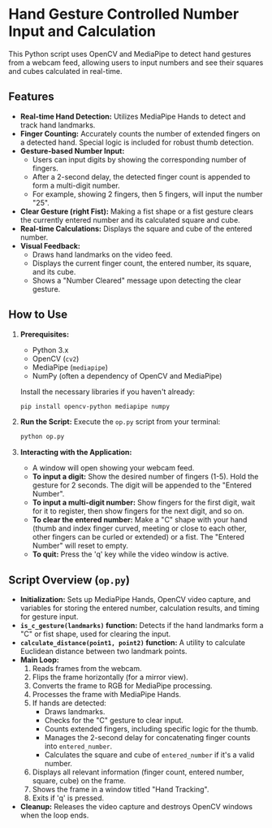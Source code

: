 # Hand Gesture Controlled Number Input and Calculation

This Python script uses OpenCV and MediaPipe to detect hand gestures from a webcam feed, allowing users to input numbers and see their squares and cubes calculated in real-time.

## Features

- **Real-time Hand Detection:** Utilizes MediaPipe Hands to detect and track hand landmarks.
- **Finger Counting:** Accurately counts the number of extended fingers on a detected hand. Special logic is included for robust thumb detection.
- **Gesture-based Number Input:**
    - Users can input digits by showing the corresponding number of fingers.
    - After a 2-second delay, the detected finger count is appended to form a multi-digit number.
    - For example, showing 2 fingers, then 5 fingers, will input the number "25".
- **Clear Gesture (right Fist):** Making a fist shape or a fist gesture clears the currently entered number and its calculated square and cube.
- **Real-time Calculations:** Displays the square and cube of the entered number.
- **Visual Feedback:**
    - Draws hand landmarks on the video feed.
    - Displays the current finger count, the entered number, its square, and its cube.
    - Shows a "Number Cleared" message upon detecting the clear gesture.

## How to Use

1.  **Prerequisites:**
    *   Python 3.x
    *   OpenCV (`cv2`)
    *   MediaPipe (`mediapipe`)
    *   NumPy (often a dependency of OpenCV and MediaPipe)

    Install the necessary libraries if you haven't already:
    ```bash
    pip install opencv-python mediapipe numpy
    ```

2.  **Run the Script:**
    Execute the `op.py` script from your terminal:
    ```bash
    python op.py
    ```

3.  **Interacting with the Application:**
    *   A window will open showing your webcam feed.
    *   **To input a digit:** Show the desired number of fingers (1-5). Hold the gesture for 2 seconds. The digit will be appended to the "Entered Number".
    *   **To input a multi-digit number:** Show fingers for the first digit, wait for it to register, then show fingers for the next digit, and so on.
    *   **To clear the entered number:** Make a "C" shape with your hand (thumb and index finger curved, meeting or close to each other, other fingers can be curled or extended) or a fist. The "Entered Number" will reset to empty.
    *   **To quit:** Press the 'q' key while the video window is active.

## Script Overview (`op.py`)

-   **Initialization:** Sets up MediaPipe Hands, OpenCV video capture, and variables for storing the entered number, calculation results, and timing for gesture input.
-   **`is_c_gesture(landmarks)` function:** Detects if the hand landmarks form a "C" or fist shape, used for clearing the input.
-   **`calculate_distance(point1, point2)` function:** A utility to calculate Euclidean distance between two landmark points.
-   **Main Loop:**
    1.  Reads frames from the webcam.
    2.  Flips the frame horizontally (for a mirror view).
    3.  Converts the frame to RGB for MediaPipe processing.
    4.  Processes the frame with MediaPipe Hands.
    5.  If hands are detected:
        *   Draws landmarks.
        *   Checks for the "C" gesture to clear input.
        *   Counts extended fingers, including specific logic for the thumb.
        *   Manages the 2-second delay for concatenating finger counts into `entered_number`.
        *   Calculates the square and cube of `entered_number` if it's a valid number.
    6.  Displays all relevant information (finger count, entered number, square, cube) on the frame.
    7.  Shows the frame in a window titled "Hand Tracking".
    8.  Exits if 'q' is pressed.
-   **Cleanup:** Releases the video capture and destroys OpenCV windows when the loop ends. 